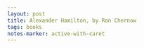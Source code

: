 ```yaml
---
layout: post
title: Alexander Hamilton, by Ron Chernow
tags: books
notes-marker: active-with-caret
---
```


